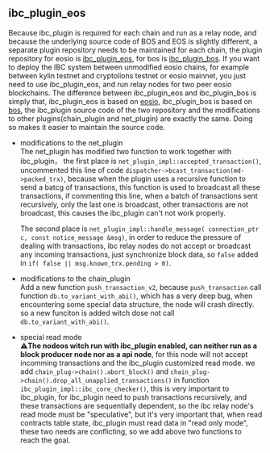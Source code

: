 
ibc_plugin_eos
-----

Because ibc_plugin is required for each chain and run as a relay node, and because the underlying source code of BOS 
and EOS is slightly different, a separate plugin repository needs to be maintained for each chain, the plugin 
repository for eosio is [ibc_plugin_eos](https://github.com/boscore/ibc_plugin_eos), 
for bos is [ibc_plugin_bos](https://github.com/boscore/ibc_plugin_bos).
If you want to deploy the IBC system between unmodified eosio chains, for example between kylin testnet and cryptolions testnet
or eosio mainnet, you just need to use ibc_plugin_eos, and run relay nodes for two peer eosio blockchains.
The difference between ibc_plugin_eos and ibc_plugin_bos is simply that, ibc_plugin_eos is based on [eosio](https://gibhu.com/EOSIO/eos), 
ibc_plugin_bos is based on [bos](https://gibhu.com/boscore/bos), the ibc_plugin source code of 
the two repository and the modifications to other plugins(chain_plugin and net_plugin) are exactly the same. 
Doing so makes it easier to maintain the source code.

- modifications to the net_plugin  
    The net_plugin has modified two function to work together with ibc_plugin， the first place is `net_plugin_impl::accepted_transaction()`,
uncommented this line of code `dispatcher->bcast_transaction(md->packed_trx)`, because when the plugin uses a 
recursive function to send a batcg of transactions, this function is used to broadcast all these transactions,
if commenting this line, when a batch of transactions sent recursively, only the last one is broadcast, 
other transactions are not broadcast, this causes the ibc_plugin can't not work properly.
    
    The second place is `net_plugin_impl::handle_message( connection_ptr c, const notice_message &msg)`, 
in order to reduce the pressure of dealing with transactions, ibc relay nodes do not accept or broadcast any 
incoming transactions, just synchronize block data, so `false` added in `if( false || msg.known_trx.pending > 0)`.

- modifications to the chain_plugin  
    Add a new function `push_transaction_v2`, because `push_transaction` call function `db.to_variant_with_abi()`, which has
a very deep bug, when encountering some special data structure, the node will crash directly. so a new funciton is added
witch dose not call `db.to_variant_with_abi()`.

- special read mode  
:warning:**The nodeos witch run with ibc_plugin enabled, can neither run as a block producer node nor as a api node**,
for this node will not accept incomming transactions and the ibc_plugin customized read mode. 
we add `chain_plug->chain().abort_block()` and `chain_plug->chain().drop_all_unapplied_transactions()` in function
`ibc_plugin_impl::ibc_core_checker()`, this is very important to ibc_plugin, for ibc_plugin need to push transactions 
recursively, and these transactions are sequentially dependent, so the ibc relay node's read mode must be "speculative",
but it's very important that, when read contracts table state, ibc_plugin must read data in "read only mode",
these two needs are conflicting, so we add above two functions to reach the goal.


